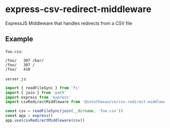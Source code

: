 # express-csv-redirect-middleware

ExpressJS Middleware that handles redirects from a CSV file

## Example

`foo.csv`:

```csv
/foo/	307	/bar/
/foo/	307 /
/foo/	410
```

`server.js`:

```js
import { readFileSync } from 'fs'
import { join } from 'path'
import express from 'express'
import csvRedirectMiddleware from '@intothesource/csv-redirect-middleware'

const csv = readFileSync(join(__dirname, 'foo.csv'))
const app = express()
app.use(csvRedirectMiddleware(csv))
```
